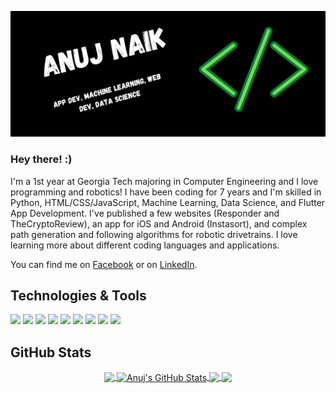 [![Header](https://raw.githubusercontent.com/AnujNaik/AnujNaik/main/AnujNaikBanner.png "Header")](https://github.com/AnujNaik)


### Hey there! :)

I'm a 1st year at Georgia Tech majoring in Computer Engineering and I love programming and robotics! I have been coding for 7 years and I'm skilled in Python, HTML/CSS/JavaScript, Machine Learning, Data Science, and Flutter App Development. I've published a few websites (Responder and TheCryptoReview), an app for iOS and Android (Instasort), and complex path generation and following algorithms for robotic drivetrains. I love learning more about different coding languages and applications.

You can find me on [Facebook][1] or on [LinkedIn][2].

[1]: https://www.facebook.com/anuj.naik.98478/
[2]: https://www.linkedin.com/in/anuj-naik-466554202/

## Technologies & Tools
![](https://img.shields.io/badge/Editor-Android_Studio-informational?style=flat)
![](https://img.shields.io/badge/Editor-VSCode-informational?style=flat)
![](https://img.shields.io/badge/Code-Python-informational?style=flat)
![](https://img.shields.io/badge/Code-Flutter-informational?style=flat)
![](https://img.shields.io/badge/Code-Machine_Learning-informational?style=flat)
![](https://img.shields.io/badge/Code-HTML_CSS-informational?style=flat)
![](https://img.shields.io/badge/Code-JavaScript-informational?style=flat)
![](https://img.shields.io/badge/Shell-Bash-informational?style=flat)
![](https://img.shields.io/badge/Tools-Firebase-informational?style=flat)

## GitHub Stats
 
<div align="center">
<a href="https://github.com/AnujNaik/AnujNaik">
  <img align="center" src="https://github-readme-stats.vercel.app/api/top-langs/?username=AnujNaik&hide=html,css,php,javatex&title_color=ffffff&text_color=c9cacc&icon_color=2bbc8a&bg_color=1d1f21&langs_count=3" />
</a>
<a href="https://github.com/AnujNaik/AnujNaik">
  <img align="center" src="https://github-readme-stats.vercel.app/api?username=AnujNaik&show_icons=true&line_height=27&count_private=true&title_color=ffffff&text_color=c9cacc&icon_color=2bbc8a&bg_color=1d1f21" alt="Anuj's GitHub Stats" />
</a>

<a href="https://github.com/TheCryptoReview/TheCryptoReview">
  <img align="center" src="https://github-readme-stats.vercel.app/api/pin/?username=TheCryptoReview&repo=TheCryptoReview&title_color=ffffff&text_color=c9cacc&icon_color=2bbc8a&bg_color=1d1f21" />
</a>


<a href="https://github.com/EmergencyResponder/Respond">
  <img align="center" src="https://github-readme-stats.vercel.app/api/pin/?username=EmergencyResponder&repo=Respond&title_color=ffffff&text_color=c9cacc&icon_color=2bbc8a&bg_color=1d1f21" />
</a>    
</div>
